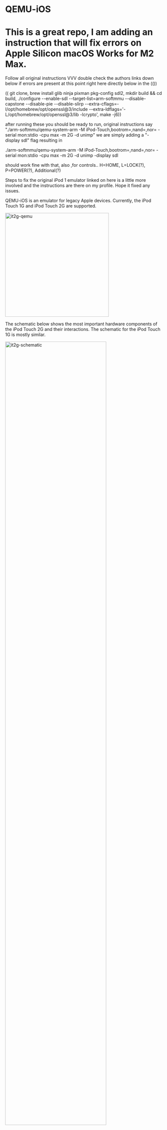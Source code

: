 # QEMU-iOS 

# This is a great repo, I am adding an instruction that will fix errors on Apple Silicon macOS  Works for M2 Max.


Follow all original instructions VVV double check the authors links down below if errors are present at this point right here directly below in the (())

(( git clone, brew install  glib ninja pixman pkg-config sdl2, mkdir build && cd build, 
 ./configure --enable-sdl --target-list=arm-softmmu --disable-capstone --disable-pie --disable-slirp --extra-cflags=-I/opt/homebrew/opt/openssl@3/include --extra-ldflags='-L/opt/homebrew/opt/openssl@3/lib -lcrypto',  make -j6))

after running these you should be ready to run, 
original instructions say 
"./arm-softmmu/qemu-system-arm -M iPod-Touch,bootrom=<path to bootrom>,nand=<path to NAND directory>,nor=<path to NOR directory> -serial mon:stdio -cpu max -m 2G -d unimp"
we are simply adding a "-display sdl" flag resulting in

./arm-softmmu/qemu-system-arm -M iPod-Touch,bootrom=<path to bootrom>,nand=<path to NAND directory>,nor=<path to NOR directory> -serial mon:stdio -cpu max -m 2G -d unimp -display sdl

should work fine with that,
also ,for controls.. H=HOME, L=LOCK(?), P=POWER(?), Additional(?)

Steps to fix the original iPod 1 emulator linked on here is a little more involved and the instructions are there on my profile. Hope it fixed any issues.



QEMU-iOS is an emulator for legacy Apple devices.
Currently, the iPod Touch 1G and iPod Touch 2G are supported.

<img width="331" alt="it2g-qemu" src="https://github.com/devos50/qemu-ios/assets/1707075/9bf7f6c1-5918-47e9-bb3e-2e39ae15d519">

The schematic below shows the most important hardware components of the iPod Touch 2G and their interactions.
The schematic for the iPod Touch 1G is mostly similar.

<img width="80%" alt="it2g-schematic" src="https://github.com/devos50/qemu-ios/assets/1707075/4b8eca9a-74b0-4590-ad23-bc056acde434">

### Running the iPod Touch 1G

Instructions on how to run the iPod Touch 1G emulator can be found [here](https://devos50.github.io/blog/2022/ipod-touch-qemu-pt2/).
A technical blog post with more information about the peripherals and reverse engineering process is published [here](https://devos50.github.io/blog/2022/ipod-touch-qemu/).

### Running the iPod Touch 2G

Instructions on how to run the iPod Touch 2G emulator can be found [here](https://github.com/devos50/qemu-ios/blob/ipod_touch_2g/RUNNING.md).
